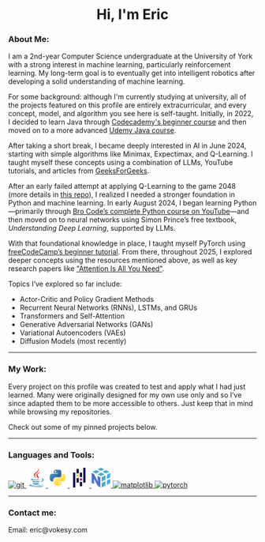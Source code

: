 <h1 align="center">Hi, I'm Eric</h1>

<h3 align="left">About Me:</h3>
<p>
  I am a 2nd-year Computer Science undergraduate at the University of York with a strong interest in machine learning, particularly reinforcement learning. My long-term goal is to eventually get into intelligent robotics after developing a solid understanding of machine learning.
</p>
<p>
  For some background: although I'm currently studying at university, all of the projects featured on this profile are entirely extracurricular, and every concept, model, and algorithm you see here is self-taught. Initially, in 2022, I decided to learn Java through <a href="https://www.codecademy.com/catalog/language/java">Codecademy's beginner course</a> and then moved on to a more advanced <a href="https://www.udemy.com/course/java-the-complete-java-developer-course/">Udemy Java course</a>.
</p>
<p>
  After taking a short break, I became deeply interested in AI in June 2024, starting with simple algorithms like Minimax, Expectimax, and Q-Learning. I taught myself these concepts using a combination of LLMs, YouTube tutorials, and articles from <a href="https://www.geeksforgeeks.org/">GeeksForGeeks</a>.
</p>
<p>
  After an early failed attempt at applying Q-Learning to the game 2048 (more details in <a href="https://github.com/Bloodaxe90/2048-Q-Learning">this repo</a>), I realized I needed a stronger foundation in Python and machine learning. In early August 2024, I began learning Python—primarily through <a href="https://www.youtube.com/watch?v=ix9cRaBkVe0">Bro Code’s complete Python course on YouTube</a>—and then moved on to neural networks using Simon Prince’s free textbook, <em>Understanding Deep Learning</em>, supported by LLMs.
</p>
<p>
  With that foundational knowledge in place, I taught myself PyTorch using <a href="https://www.youtube.com/watch?v=V_xro1bcAuA&t=20s">freeCodeCamp’s beginner tutorial</a>. From there, throughout 2025, I explored deeper concepts using the resources mentioned above, as well as key research papers like <a href="https://arxiv.org/abs/1706.03762">"Attention Is All You Need"</a>.
</p>
<p>
  Topics I’ve explored so far include:
  <ul>
    <li>Actor-Critic and Policy Gradient Methods</li>
    <li>Recurrent Neural Networks (RNNs), LSTMs, and GRUs</li>
    <li>Transformers and Self-Attention</li>
    <li>Generative Adversarial Networks (GANs)</li>
    <li>Variational Autoencoders (VAEs)</li>
    <li>Diffusion Models (most recently)</li>
  </ul>
</p>

---

<h3 align="left">My Work:</h3>
<p>
  Every project on this profile was created to test and apply what I had just learned. Many were originally designed for my own use only and so I’ve since adapted them to be more accessible to others. Just keep that in mind while browsing my repositories.
</p>
<p>
  Check out some of my pinned projects below.
</p>

---

<h3 align="left">Languages and Tools:</h3>
<p align="left">
  <a href="https://git-scm.com/" target="_blank" rel="noreferrer"> 
    <img src="https://www.vectorlogo.zone/logos/git-scm/git-scm-icon.svg" alt="git" width="40" height="40"/> 
  </a> 
  <a href="https://www.java.com" target="_blank" rel="noreferrer"> 
    <img src="https://raw.githubusercontent.com/devicons/devicon/master/icons/java/java-original.svg" alt="java" width="40" height="40"/> 
  </a> 
  <a href="https://www.python.org" target="_blank" rel="noreferrer"> 
    <img src="https://raw.githubusercontent.com/devicons/devicon/master/icons/python/python-original.svg" alt="python" width="40" height="40"/> 
  </a> 
  <a href="https://pandas.pydata.org/" target="_blank" rel="noreferrer"> 
    <img src="https://raw.githubusercontent.com/devicons/devicon/2ae2a900d2f041da66e950e4d48052658d850630/icons/pandas/pandas-original.svg" alt="pandas" width="40" height="40"/> 
  </a> 
  <a href="https://numpy.org/" target="_blank" rel="noreferrer"> 
    <img src="https://raw.githubusercontent.com/devicons/devicon/master/icons/numpy/numpy-original.svg" alt="numpy" width="40" height="40"/> 
  </a>
  <a href="https://matplotlib.org/" target="_blank" rel="noreferrer"> 
    <img src="https://upload.wikimedia.org/wikipedia/commons/8/84/Matplotlib_icon.svg" alt="matplotlib" width="40" height="40"/> 
  </a>
  <a href="https://pytorch.org/" target="_blank" rel="noreferrer"> 
    <img src="https://www.vectorlogo.zone/logos/pytorch/pytorch-icon.svg" alt="pytorch" width="40" height="40"/> 
  </a>
</p>

---

<h3 align="left">Contact me:</h3>
Email: eric@vokesy.com

